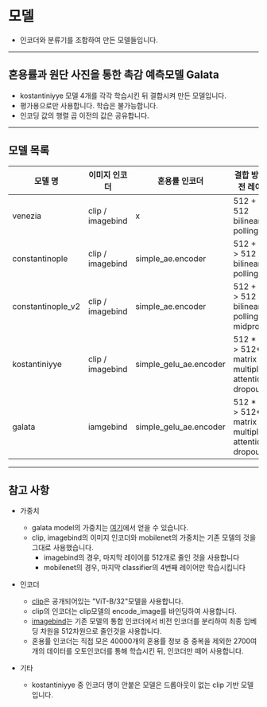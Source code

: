 # 모델
+ 인코더와 분류기를 조합하여 만든 모델들입니다.
----
## 혼용률과 원단 사진을 통한 촉감 예측모델 Galata 
+ kostantiniyye 모델 4개를 각각 학습시킨 뒤 결합시켜 만든 모델입니다.
+ 평가용으로만 사용합니다. 학습은 불가능합니다.
+ 인코딩 값의 행렬 곱 이전의 값은 공유합니다.  

---
## 모델 목록
| 모델 명           | 이미지 인코더    | 혼용률 인코더          | 결합 방법(퓨전 레이어)                                     | classifier         | 
| ----------------- | ---------------- | ---------------------- | --------------------------------------------------------- | -------------------|
| venezia           | clip / imagebind |      x                 | 512 + 12  > 512 bilinear polling                          | movilenet_v3_small | 
| constantinople    | clip / imagebind | simple_ae.encoder      | 512 + 512 > 512 bilinear polling                          | simple_ae.decoder  |
| constantinople_v2 | clip / imagebind | simple_ae.encoder      | 512 + 512 > 512 bilinear polling + midprocess             | simple_ae.decoder  |
| kostantiniyye     | clip / imagebind | simple_gelu_ae.encoder | 512 * 512 > 512*512 matrix multiply + attention + dropout | mobilenet_v3_small |
| galata            | iamgebind        | simple_gelu_ae.encoder | 512 * 512 > 512*512 matrix multiply + attention + dropout | mobilenet          |
---
## 참고 사항
+ 가중치
  + galata model의 가중치는 [여기](https://drive.google.com/file/d/1hT9mEhn-OK1lPgtlu3R8clwsCvC-zgav/view?usp=sharing)에서 얻을 수 있습니다. 
  + clip, imagebind의 이미지 인코더와 mobilenet의 가중치는 기존 모델의 것을 그대로 사용했습니다.
    + imagebind의 경우, 마지막 레이어를 512개로 줄인 것을 사용합니다
    + mobilenet의 경우, 마지막 classifier의 4번째 레이어만 학습시킵니다
   
+ 인코더
  + [clip](https://github.com/openai/CLIP)은 공개되어있는 "ViT-B/32"모델을 사용합니다. 
  + clip의 인코더는 clip모델의 encode_image를 바인딩하여 사용합니다. 
  + [imagebind](https://github.com/facebookresearch/ImageBind?tab=readme-ov-file)는 기존 모델의 통합 인코더에서 비전 인코더를 분리하여 최종 임베딩 차원을 512차원으로 줄인것을 사용합니다.
  + 혼용률 인코더는 직접 모은 40000개의 혼용률 정보 중 중복을 제외한 2700여개의 데이터를 오토인코더를 통해 학습시킨 뒤, 인코더만 떼어 사용합니다.
 
 + 기타
   + kostantiniyye 중 인코더 명이 안붙은 모델은 드롭아웃이 없는 clip 기반 모델입니다.  

